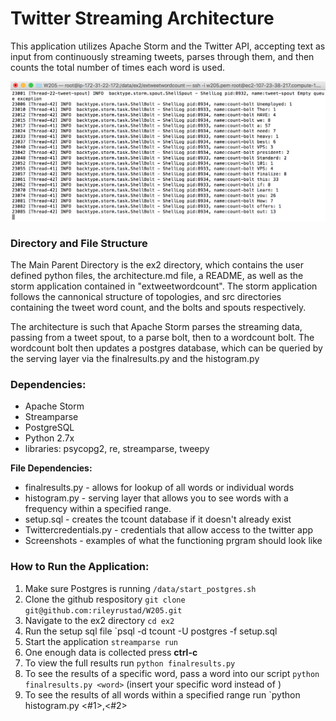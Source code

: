 # Twitter Streaming Architecture

This application utilizes Apache Storm and the Twitter API, accepting text as input from continuously streaming tweets, parses through them, and then counts the total number of times each word is used.

![](screenshots/screenshot-twitterStream.png)

### Directory and File Structure
The Main Parent Directory is the ex2 directory, which contains the user defined python files, the architecture.md file, a README, as well as the storm application contained in "extweetwordcount". The storm application follows the cannonical structure of topologies, and src directories containing the tweet word count, and the bolts and spouts respectively.

The architecture is such that Apache Storm parses the streaming data, passing from a tweet spout, to a parse bolt, then to a wordcount bolt. The wordcount bolt then updates a postgres database, which can be queried by the serving layer via the finalresults.py and the histogram.py

### Dependencies:
- Apache Storm
- Streamparse
- PostgreSQL
- Python 2.7x
- libraries: psycopg2, re, streamparse, tweepy

**File Dependencies:**
- finalresults.py - allows for lookup of all words or individual words
- histogram.py - serving layer that allows you to see words with a frequency within a specified range.
- setup.sql - creates the tcount database if it doesn't already exist
- Twittercredentials.py - credentials that allow access to the twitter app
- Screenshots - examples of what the functioning prgram should look like

### How to Run the Application:
1. Make sure Postgres is running `/data/start_postgres.sh`
2. Clone the github respository `git clone git@github.com:rileyrustad/W205.git`
3. Navigate to the ex2 directory `cd ex2`
4. Run the setup sql file `psql -d tcount -U postgres -f setup.sql
5. Start the application `streamparse run`
6. One enough data is collected press **ctrl-c**
7. To view the full results run `python finalresults.py`
8. To see the results of a specific word, pass a word into our script `python finalresults.py <word>` (insert your specific word instead of <word>)
9. To see the results of all words within a specified range run `python histogram.py <#1>,<#2> 


  
